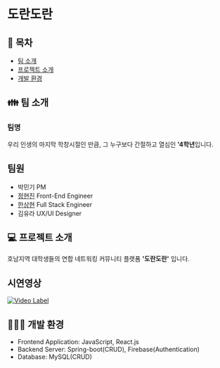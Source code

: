 # 도란도란

## &#128194; 목차
  + [팀 소개](#-팀-소개) <br>
  + [프로젝트 소개](#-프로젝트-소개) <br>
  + [개발 환경](#-개발-환경) <br>

## &#128106; 팀 소개
### 팀명
우리 인생의 마지막 학창시절인 만큼, 그 누구보다 간절하고 열심인 **'4학년**입니다.

## 팀원
* 박민기 PM <br>
* [정현진](https://github.com/luck2901) Front-End Engineer <br>
* [한상현](https://github.com/nOeulll) Full Stack Engineer <br>
* 김유라 UX/UI Designer <br>

## &#128187; 프로젝트 소개
호남지역 대학생들의 연합 네트워킹 커뮤니티 플랫폼 **'도란도란'** 입니다.

## 시연영상 
[![Video Label](http://img.youtube.com/vi/YmTTlmMXec/0.jpg)](https://www.youtube.com/watch?v=-YmTTlmMXec&t=1s)

## 👨🏻‍💻 개발 환경
* Frontend Application: JavaScript, React.js
* Backend Server: Spring-boot(CRUD), Firebase(Authentication)
* Database: MySQL(CRUD)

